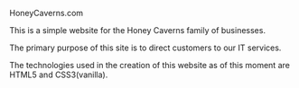HoneyCaverns.com

This is a simple website for the Honey Caverns family of businesses.

The primary purpose of this site is to direct customers to our IT services.

The technologies used in the creation of this website as of this moment are HTML5 and CSS3(vanilla).
